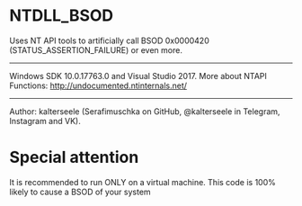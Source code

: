 # NTDLL_BSOD
Uses NT API tools to artificially call BSOD 0x0000420 (STATUS_ASSERTION_FAILURE) or even more.
- - - - -
Windows SDK 10.0.17763.0 and
Visual Studio 2017.
More about NTAPI Functions: http://undocumented.ntinternals.net/
- - - - -
Author: kalterseele (Serafimuschka on GitHub, @kalterseele in Telegram, Instagram and VK).
# Special attention
It is recommended to run ONLY on a virtual machine. This code is 100% likely to cause a BSOD of your system
